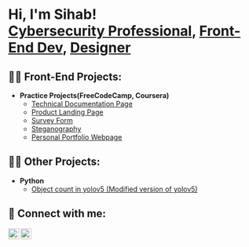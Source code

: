 <h1>Hi, I'm Sihab! <br/><a href="https://www.linkedin.com/in/sihabrahman/">Cybersecurity Professional</a>, <a href="https://github.com/sihabrahman">Front-End Dev</a>, <a href="https://www.behance.net/sihabrahman">Designer</a></h1>

<h2>👨‍💻 Front-End Projects:</h2>

- <b>Practice Projects(FreeCodeCamp, Coursera)</b>
  - [Technical Documentation Page](https://codepen.io/sihabrahman/full/OJOozBV)
  - [Product Landing Page](https://codepen.io/sihabrahman/full/RwxWNNG)
  - [Survey Form](https://codepen.io/sihabrahman/full/rNzZzWr)
  - [Steganography](https://codepen.io/sihabrahman/full/gOxvRLR)
  - [Personal Portfolio Webpage](https://codepen.io/sihabrahman/full/woNKve)
 
<h2>👨‍💻 Other Projects:</h2>

- <b>Python</b>
  - [Object count in yolov5 (Modified version of yolov5)](https://github.com/sihabrahman/Object-count-in-yolov5)

<h2> 🤳 Connect with me:</h2>

[<img align="left" alt="JoshMadakor | LinkedIn" width="22px" src="https://cdn.jsdelivr.net/npm/simple-icons@v3/icons/linkedin.svg" />][linkedin]
[<img align="left" alt="JoshMadakor | Instagram" width="22px" src="https://cdn.jsdelivr.net/npm/simple-icons@v3/icons/instagram.svg" />][instagram]


[instagram]: https://www.instagram.com/sihab_was_here/
[linkedin]: https://www.linkedin.com/in/sihabrahman/

<!--
**sihabrahman/sihabrahman** is a ✨ _special_ ✨ repository because its `README.md` (this file) appears on your GitHub profile.

Here are some ideas to get you started:

- 🔭 I’m currently working on ...
- 🌱 I’m currently learning ...
- 👯 I’m looking to collaborate on ...
- 🤔 I’m looking for help with ...
- 💬 Ask me about ...
- 📫 How to reach me: ...
- 😄 Pronouns: ...
- ⚡ Fun fact: ...
-->
